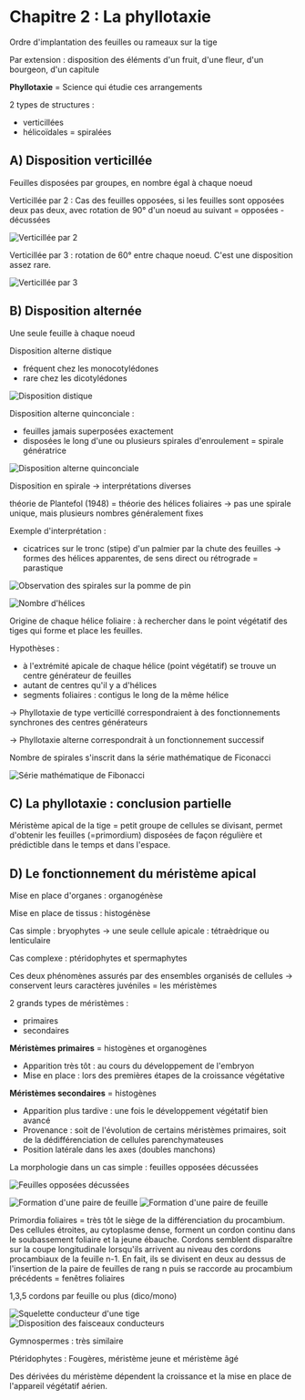 # Chapitre 2 : La phyllotaxie

Ordre d'implantation des feuilles ou rameaux sur la tige

Par extension : disposition des éléments d'un fruit, d'une fleur, d'un bourgeon, d'un capitule

**Phyllotaxie** = Science qui étudie ces arrangements 


2 types de structures :

* verticillées
* hélicoïdales = spiralées

## A) Disposition verticillée

Feuilles disposées par groupes, en nombre égal à chaque noeud

Verticillée par 2 : Cas des feuilles opposées, si les feuilles sont opposées deux pas deux, avec rotation de 90° d'un noeud au suivant = opposées - décussées

![Verticillée par 2](Images/v2.JPG)

Verticillée par 3 : rotation de 60° entre chaque noeud. C'est une disposition assez rare.

![Verticillée par 3](Images/v3.JPG)

## B) Disposition alternée

Une seule feuille à chaque noeud

Disposition alterne distique

* fréquent chez les monocotylédones
* rare chez les dicotylédones

![Disposition distique](Images/distique.JPG)

Disposition alterne quinconciale :

* feuilles jamais superposées exactement
* disposées le long d'une ou plusieurs spirales d'enroulement = spirale génératrice

![Disposition alterne quinconciale](Images/quinconciale.JPG)

Disposition en spirale -> interprétations diverses

théorie de Plantefol (1948) = théorie des hélices foliaires -> pas une spirale unique, mais plusieurs nombres généralement fixes

Exemple d'interprétation : 

* cicatrices sur le tronc (stipe) d'un palmier par la chute des feuilles -> formes des hélices apparentes, de sens direct ou rétrograde = parastique

![Observation des spirales sur la pomme de pin](Images/pin.JPG)

![Nombre d'hélices](Images/helice.JPG)

Origine de chaque hélice foliaire : à rechercher dans le point végétatif des tiges qui forme et place les feuilles.

Hypothèses : 

* à l'extrémité apicale de chaque hélice (point végétatif) se trouve un centre générateur de feuilles
* autant de centres qu'il y a d'hélices
* segments foliaires : contigus le long de la même hélice

-> Phyllotaxie de type verticillé correspondraient à des fonctionnements synchrones des centres générateurs

-> Phyllotaxie alterne correspondrait à un fonctionnement successif

Nombre de spirales s'inscrit dans la série mathématique de Ficonacci

![Série mathématique de Fibonacci](Images/fibonacci.JPG)

## C) La phyllotaxie : conclusion partielle

Méristème apical de la tige = petit groupe de cellules se divisant, permet d'obtenir les feuilles (=primordium) disposées de façon régulière et prédictible dans le temps et dans l'espace.

## D) Le fonctionnement du méristème apical

Mise en place d'organes : organogénèse

Mise en place de tissus : histogénèse

Cas simple : bryophytes -> une seule cellule apicale : tétraèdrique ou lenticulaire

Cas complexe : ptéridophytes et spermaphytes

Ces deux phénomènes assurés par des ensembles organisés de cellules -> conservent leurs caractères juvéniles = les méristèmes

2 grands types de méristèmes :

* primaires 
* secondaires

**Méristèmes primaires** = histogènes et organogènes

* Apparition très tôt : au cours du développement de l'embryon
* Mise en place : lors des premières étapes de la croissance végétative 

**Méristèmes secondaires** = histogènes

* Apparition plus tardive : une fois le développement végétatif bien avancé
* Provenance : soit de l'évolution de certains méristèmes primaires, soit de la dédifférenciation de cellules parenchymateuses
* Position latérale dans les axes (doubles manchons) 

La morphologie dans un cas simple : feuilles opposées décussées

![Feuilles opposées décussées](Images/meristeme.JPG)

![Formation d'une paire de feuille](Images/form.JPG)
![Formation d'une paire de feuille](Images/form2.JPG)

Primordia foliaires = très tôt le siège de la différenciation du procambium. Des cellules étroites, au cytoplasme dense, forment un cordon continu dans le soubassement foliaire et la jeune ébauche. Cordons semblent disparaître sur la coupe longitudinale lorsqu'ils arrivent au niveau des cordons procambiaux de la feuille n-1. En fait, ils se divisent en deux au dessus de l'insertion de la paire de feuilles de rang n puis se raccorde au procambium précédents = fenêtres foliaires

1,3,5 cordons par feuille ou plus (dico/mono)

![Squelette conducteur d'une tige](Images/squelette.JPG)
![Disposition des faisceaux conducteurs](Images/faisceaux.JPG)

Gymnospermes : très similaire

Ptéridophytes : Fougères, méristème jeune et méristème âgé

Des dérivées du méristème dépendent la croissance et la mise en place de l'appareil végétatif aérien.


